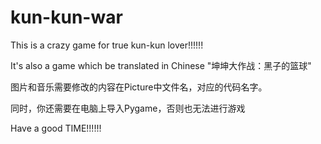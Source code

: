 # kun-kun-war
This is a crazy game for true kun-kun lover!!!!!!

It's also a game which be translated in Chinese "坤坤大作战：黑子的篮球"

图片和音乐需要修改的内容在Picture中文件名，对应的代码名字。

同时，你还需要在电脑上导入Pygame，否则也无法进行游戏

Have a good TIME!!!!!!

